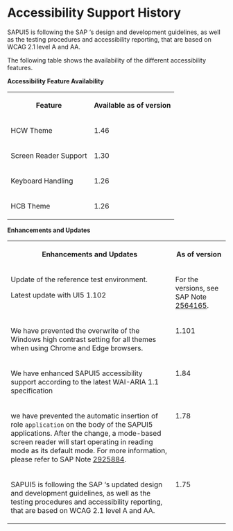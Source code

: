 <!-- loioaccd68acd13a48eaa8aa02a639c84ba2 -->

# Accessibility Support History

SAPUI5 is following the SAP ‘s design and development guidelines, as well as the testing procedures and accessibility reporting, that are based on WCAG 2.1 level A and AA.

The following table shows the availability of the different accessibility features.

**Accessibility Feature Availability**


<table>
<tr>
<th valign="top">

Feature



</th>
<th valign="top">

Available as of version



</th>
</tr>
<tr>
<td valign="top">

HCW Theme



</td>
<td valign="top">

1.46



</td>
</tr>
<tr>
<td valign="top">

Screen Reader Support



</td>
<td valign="top">

1.30



</td>
</tr>
<tr>
<td valign="top">

Keyboard Handling



</td>
<td valign="top">

1.26



</td>
</tr>
<tr>
<td valign="top">

HCB Theme



</td>
<td valign="top">

1.26



</td>
</tr>
</table>

**Enhancements and Updates**


<table>
<tr>
<th valign="top">

Enhancements and Updates



</th>
<th valign="top">

As of version



</th>
</tr>
<tr>
<td valign="top">

Update of the reference test environment.

Latest update with UI5 1.102



</td>
<td valign="top">

For the versions, see SAP Note [2564165](https://me.sap.com/notes/2564165).



</td>
</tr>
<tr>
<td valign="top">

We have prevented the overwrite of the Windows high contrast setting for all themes when using Chrome and Edge browsers.



</td>
<td valign="top">

1.101



</td>
</tr>
<tr>
<td valign="top">

We have enhanced SAPUI5 accessibility support according to the latest WAI-ARIA 1.1 specification



</td>
<td valign="top">

1.84



</td>
</tr>
<tr>
<td valign="top">

we have prevented the automatic insertion of role `application` on the body of the SAPUI5 applications. After the change, a mode-based screen reader will start operating in reading mode as its default mode. For more information, please refer to SAP Note [2925884](https://me.sap.com/notes/2925884).



</td>
<td valign="top">

1.78



</td>
</tr>
<tr>
<td valign="top">

SAPUI5 is following the SAP ‘s updated design and development guidelines, as well as the testing procedures and accessibility reporting, that are based on WCAG 2.1 level A and AA.



</td>
<td valign="top">

1.75



</td>
</tr>
</table>

